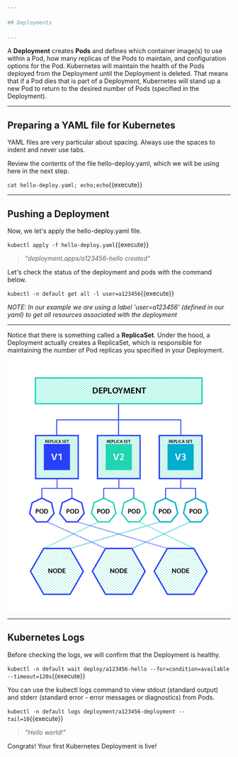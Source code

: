 ```yaml
---

## Deployments

---
```


A **Deployment** creates **Pods** and defines which container image(s) to use within a Pod, how many replicas of the Pods to maintain, and configuration options for the Pod.
Kubernetes will maintain the health of the Pods deployed from the Deployment until the Deployment is deleted.
That means that if a Pod dies that is part of a Deployment, Kubernetes will stand up a new Pod to return to the desired number of Pods (specified in the Deployment).

---

## Preparing a YAML file for Kubernetes

YAML files are very particular about spacing. Always use the spaces to indent and never use tabs.

Review the contents of the file hello-deploy.yaml, which we will be using here in the next step.

`cat hello-deploy.yaml; echo;echo`{{execute}}

---

## Pushing a Deployment 

Now, we let's apply the hello-deploy.yaml file.

`kubectl apply -f hello-deploy.yaml`{{execute}}

> _"deployment.apps/a123456-hello created"_


Let's check the status of the deployment and pods with the command below. 

`kubectl -n default get all -l user=a123456`{{execute}}

_NOTE: In our example we are using a label 'user=a123456' (defined in our yaml) to get all resources associated with the deployment_


---

Notice that there is something called a **ReplicaSet**. Under the hood, a Deployment actually creates a ReplicaSet, which is responsible for maintaining the number of Pod replicas you specified in your Deployment.

![Kubernetes Deployments](./assets/k8s-deployments.png)


---

## Kubernetes Logs

Before checking the logs, we will confirm that the Deployment is healthy.

`kubectl -n default wait deploy/a123456-hello --for=condition=available --timeout=120s`{{execute}}

You can use the kubectl logs command to view stdout (standard output) and stderr (standard error - error messages or diagnostics) from Pods.

`kubectl -n default logs deployment/a123456-deployment --tail=10`{{execute}}

> _"Hello world!"_


Congrats! Your first Kubernetes Deployment is live!
